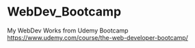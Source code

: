 # WebDev_Bootcamp
 My WebDev Works from Udemy Bootcamp
 https://www.udemy.com/course/the-web-developer-bootcamp/


